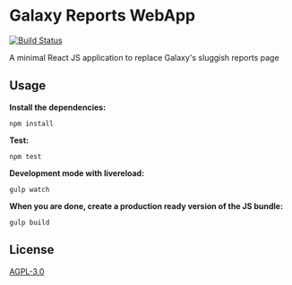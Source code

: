 # Galaxy Reports WebApp

[![Build Status](https://travis-ci.org/erasche/galaxy-reports.svg?branch=master)](https://travis-ci.org/erasche/galaxy-reports)

A minimal React JS application to replace Galaxy's sluggish reports page

## Usage

__Install the dependencies:__

`npm install`

__Test:__

`npm test`

__Development mode with livereload:__

`gulp watch`

__When you are done, create a production ready version of the JS bundle:__

`gulp build`

## License

[AGPL-3.0](http://opensource.org/licenses/AGPL-3.0)
